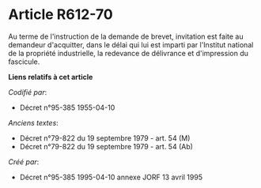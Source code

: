 # Article R612-70

Au terme de l'instruction de la demande de brevet, invitation est faite au demandeur d'acquitter, dans le délai qui lui est
imparti par l'Institut national de la propriété industrielle, la redevance de délivrance et d'impression du fascicule.

**Liens relatifs à cet article**

_Codifié par_:

  - Décret n°95-385 1955-04-10

_Anciens textes_:

  - Décret n°79-822 du 19 septembre 1979 - art. 54 (M)
  - Décret n°79-822 du 19 septembre 1979 - art. 54 (Ab)

_Créé par_:

  - Décret n°95-385 1995-04-10 annexe JORF 13 avril 1995
